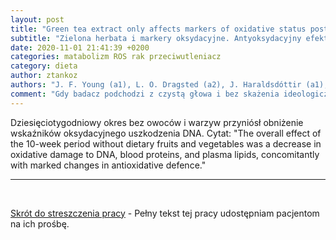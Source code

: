 ```yaml
---
layout: post
title: "Green tea extract only affects markers of oxidative status postprandially: lasting antioxidant effect of flavonoid-free diet*"
subtitle: "Zielona herbata i markery oksydacyjne. Antyoksydacyjny efekt diety pozbawionej flawonoidów"
date: 2020-11-01 21:41:39 +0200
categories: matabolizm ROS rak przeciwutleniacz
category: dieta
author: ztankoz
authors: "J. F. Young (a1), L. O. Dragsted (a2), J. Haraldsdóttir (a1), B. Daneshvar (a2), M. A. Kall (a3), S. Loft (a4), L. Nilsson (a1), S. E. Nielsen (a2), B. Mayer (a5), L. H. Skibsted (a6), T. Huynh-Ba (a7), A. Hermetter (a7) and B. Sandström (a1)"
comment: "Gdy badacz podchodzi z czystą głowa i bez skażenia ideologicznego opisuje to co widzi. Gdy stara się udowodnic jakieś z góry narzucone tezy, wymyśla coraz to nowe uzasadnienia i koncepcje w ich wynik jest coraz bardziej dziwaczny a czasem groźny."
---
```


Dziesięciotygodniowy okres bez owoców i warzyw przyniósł obniżenie wskaźników oksydacyjnego uszkodzenia DNA.
Cytat: "The overall effect of the 10-week period without dietary fruits and vegetables was a decrease in oxidative damage to DNA, blood proteins, and plasma lipids, concomitantly with marked changes in antioxidative defence."

<hr>
<br>

[Skrót do streszczenia pracy](https://www.cambridge.org/core/journals/british-journal-of-nutrition/article/green-tea-extract-only-affects-markers-of-oxidative-status-postprandially-lasting-antioxidant-effect-of-flavonoidfree-diet/D0B0C9719378E7002F87734DA6D91798) - Pełny tekst tej pracy udostępniam pacjentom na ich prośbę.
